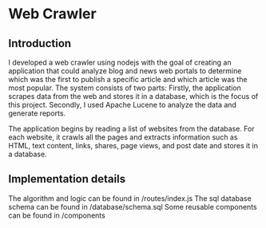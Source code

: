 # Web Crawler

## Introduction
I developed a web crawler using nodejs with the goal of creating an application that could analyze blog and news web portals to determine which was the first to publish a specific article and which article was the most popular. The system consists of two parts:
Firstly, the application scrapes data from the web and stores it in a database, which is the focus of this project. Secondly, I used Apache Lucene to analyze the data and generate reports.

The application begins by reading a list of websites from the database. 
For each website, it crawls all the pages and extracts information such as HTML, text content, links, shares, page views, and post date and stores it in a database.

## Implementation details
The algorithm and logic can be found in /routes/index.js
The sql database schema can be found in /database/schema.sql
Some reusable components can be found in /components



